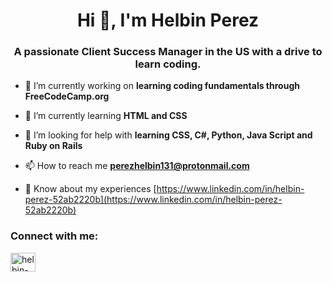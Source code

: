 <h1 align="center">Hi 👋, I'm Helbin Perez</h1>
<h3 align="center">A passionate Client Success Manager in the US with a drive to learn coding.</h3>

- 🔭 I’m currently working on **learning coding fundamentals through FreeCodeCamp.org**

- 🌱 I’m currently learning **HTML and CSS**

- 🤝 I’m looking for help with **learning CSS, C#, Python, Java Script and Ruby on Rails**

- 📫 How to reach me **perezhelbin131@protonmail.com**

- 📄 Know about my experiences [https://www.linkedin.com/in/helbin-perez-52ab2220b](https://www.linkedin.com/in/helbin-perez-52ab2220b)

<h3 align="left">Connect with me:</h3>
<p align="left">
<a href="https://linkedin.com/in/helbin-perez-52ab2220b" target="blank"><img align="center" src="https://raw.githubusercontent.com/rahuldkjain/github-profile-readme-generator/master/src/images/icons/Social/linked-in-alt.svg" alt="helbin-perez-52ab2220b" height="30" width="40" /></a>
</p>
